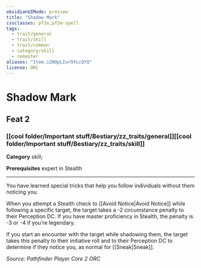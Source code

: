 ```yaml
---
obsidianUIMode: preview
title: "Shadow Mark"
cssclasses: pf2e,pf2e-spell
tags:
  - trait/general
  - trait/skill
  - trait/common
  - category/skill
  - remaster
aliases: "Item.i2NOpLIur9YLcQYQ"
license: ORC
---
```

# Shadow Mark
## Feat 2
### [[cool folder/Important stuff/Bestiary/zz_traits/general]][[cool folder/Important stuff/Bestiary/zz_traits/skill]]

**Category** skill; 



**Prerequisites** expert in Stealth
* * *
You have learned special tricks that help you follow individuals without them noticing you.

When you attempt a Stealth check to [[Avoid Notice|Avoid Notice]] while following a specific target, the target takes a -2 circumstance penalty to their Perception DC. If you have master proficiency in Stealth, the penalty is -3 or -4 if you're legendary.

If you start an encounter with the target while shadowing them, the target takes this penalty to their initiative roll and to their Perception DC to determine if they notice you, as normal for [[Sneak|Sneak]].

*Source: Pathfinder Player Core 2*
*ORC*